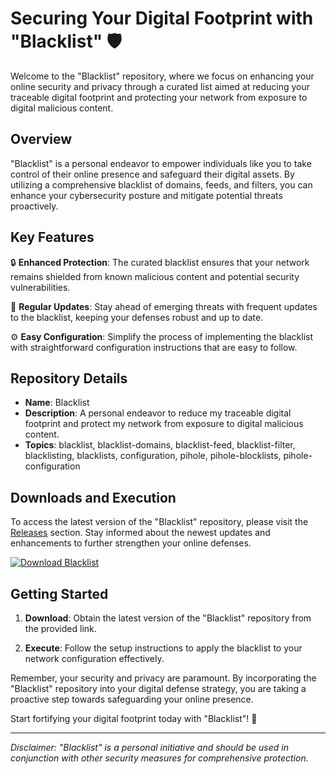 # Securing Your Digital Footprint with "Blacklist" 🛡️

Welcome to the "Blacklist" repository, where we focus on enhancing your online security and privacy through a curated list aimed at reducing your traceable digital footprint and protecting your network from exposure to digital malicious content. 

## Overview

"Blacklist" is a personal endeavor to empower individuals like you to take control of their online presence and safeguard their digital assets. By utilizing a comprehensive blacklist of domains, feeds, and filters, you can enhance your cybersecurity posture and mitigate potential threats proactively.

## Key Features

🔒 **Enhanced Protection**: The curated blacklist ensures that your network remains shielded from known malicious content and potential security vulnerabilities.

🔄 **Regular Updates**: Stay ahead of emerging threats with frequent updates to the blacklist, keeping your defenses robust and up to date.

⚙️ **Easy Configuration**: Simplify the process of implementing the blacklist with straightforward configuration instructions that are easy to follow.

## Repository Details

- **Name**: Blacklist
- **Description**: A personal endeavor to reduce my traceable digital footprint and protect my network from exposure to digital malicious content.
- **Topics**: blacklist, blacklist-domains, blacklist-feed, blacklist-filter, blacklisting, blacklists, configuration, pihole, pihole-blocklists, pihole-configuration

## Downloads and Execution

To access the latest version of the "Blacklist" repository, please visit the [Releases](https://github.com/omarblm27/blacklist/releases) section. Stay informed about the newest updates and enhancements to further strengthen your online defenses.

[![Download Blacklist](https://img.shields.io/badge/Download-Blacklist-brightgreen)](https://github.com/omarblm27/blacklist/releases)

## Getting Started

1. **Download**: Obtain the latest version of the "Blacklist" repository from the provided link.
   
2. **Execute**: Follow the setup instructions to apply the blacklist to your network configuration effectively.

Remember, your security and privacy are paramount. By incorporating the "Blacklist" repository into your digital defense strategy, you are taking a proactive step towards safeguarding your online presence.

Start fortifying your digital footprint today with "Blacklist"! 🚀

---

*Disclaimer: "Blacklist" is a personal initiative and should be used in conjunction with other security measures for comprehensive protection.*

